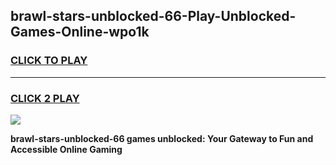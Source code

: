 
## brawl-stars-unblocked-66-Play-Unblocked-Games-Online-wpo1k
<h3>
<a href="https://premium76.site?title=brawl-stars-unblocked-66&ref=25A">CLICK TO PLAY</a></h3>
<hr>

<h3>
<a href="https://premium76.site?title=brawl-stars-unblocked-66&ref=25A">CLICK 2 PLAY</a>
  
</h3>

<a href="https://premium76.site?title=brawl-stars-unblocked-66&ref=25A"><img src="https://clearcache.store/games.png"></a>


**brawl-stars-unblocked-66 games unblocked: Your Gateway to Fun and Accessible Online Gaming**
